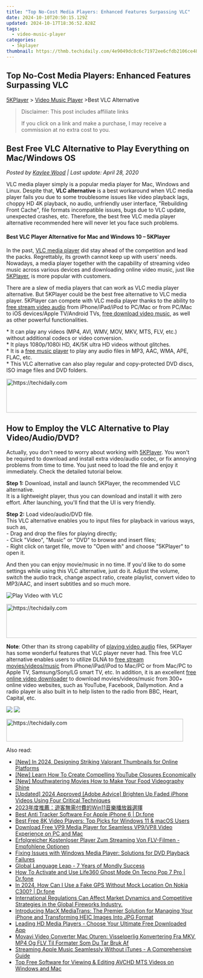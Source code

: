 ```yaml
---
title: "Top No-Cost Media Players: Enhanced Features Surpassing VLC"
date: 2024-10-10T20:50:15.129Z
updated: 2024-10-17T18:36:52.828Z
tags:
  - video-music-player
categories:
  - 5kplayer
thumbnail: https://thmb.techidaily.com/4e9049dc8c6c71972ee6cfdb2106ce48df839975371dfb9fbdc8a4ad77b856d5.jpg
---
```


## Top No-Cost Media Players: Enhanced Features Surpassing VLC

[5KPlayer](https://tools.techidaily.com/5kplayer/products/) \> [Video Music Player](https://tools.techidaily.com/5kplayer/video-music-player/) \>Best VLC Alternative

>  Disclaimer: This post includes affiliate links
>
>  If you click on a link and make a purchase, I may receive a commission at no extra cost to you.
>

## Best Free VLC Alternative to Play Everything on Mac/Windows OS

 _Posted by [Kaylee Wood](https://www.quora.com/profile/Amanda-Hu-21) | Last update: April 28, 2020_

VLC media player simply is a popular media player for Mac, Windows and Linux. Despite that, **VLC alternative** is a best workaround when VLC media player fails you due to some troublesome issues like video playback lags, choppy HD 4K playback, no audio, unfriendly user interface, "Rebuilding Front Cache", file formats incompatible issues, bugs due to VLC update, unexpected crashes, etc. Therefore, the best free VLC media player alternative recommended here will never let you face such problems.

#### **Best VLC Player Alternative for Mac and Windows 10 – 5KPlayer**

In the past, [VLC media player](https://tools.techidaily.com/5kplayer/products/) did stay ahead of the competition and lead the packs. Regrettably, its growth cannot keep up with users' needs. Nowadays, a media player together with the capability of streaming video music across various devices and downloading online video music, just like [5KPlayer](https://tools.techidaily.com/5kplayer/products/), is more popular with customers. 

There are a slew of media players that can work as VLC media player alternative. But 5KPlayer could be the best free alternative to VLC media player. 5KPlayer can compete with VLC media player thanks to the ability to [free stream video audio](https://tools.techidaily.com/5kplayer/dlna/) from iPhone/iPad/iPod to PC/Mac or from PC/Mac to iOS devices/Apple TV/Android TVs, [free download video music](https://tools.techidaily.com/5kplayer/youtube-download/), as well as other powerful functionalities.

\* It can play any videos (MP4, AVI, WMV, MOV, MKV, MTS, FLV, etc.) without additional codecs or video conversion.  
 \* It plays 1080p/1080i HD, 4K/5K ultra HD videos without glitches.  
 \* It is a [free music player](https://tools.techidaily.com/5kplayer/video-music-player/) to play any audio files in MP3, AAC, WMA, APE, FLAC, etc.  
 \* This VLC alternative can also play regular and copy-protected DVD discs, ISO image files and DVD folders.

<!-- affiliate ads begin -->
<a href="https://aligracehair.sjv.io/c/5597632/2087267/19272" target="_top" id="2087267">
  <img src="//a.impactradius-go.com/display-ad/19272-2087267" border="0" alt="https://techidaily.com" width="728" height="90"/>
</a>
<img height="0" width="0" src="https://aligracehair.sjv.io/i/5597632/2087267/19272" style="position:absolute;visibility:hidden;" border="0" />
<!-- affiliate ads end -->

## How to Employ the VLC Alternative to Play Video/Audio/DVD?

Actually, you don't need to worry about working with [5KPlayer](https://tools.techidaily.com/5kplayer/products/). You won't be required to download and install extra video/audio codec, or fix annoying problems from time to time. You just need to load the file and enjoy it immediately. Check the detailed tutorial below.

**Step 1:** Download, install and launch 5KPlayer, the recommended VLC alternative.  
It is a lightweight player, thus you can download and install it with zero effort. After launching, you'll find that the UI is very friendly.

**Step 2:** Load video/audio/DVD file.  
This VLC alternative enables you to input files for playback in various ways, such as,  
\- Drag and drop the files for playing directly;  
\- Click "Video", "Music" or "DVD" to browse and insert files;  
\- Right click on target file, move to "Open with" and choose "5KPlayer" to open it.

And then you can enjoy movie/music in no time. If you'd like to do some settings while using this VLC alternative, just do it. Adjust the volume, switch the audio track, change aspect ratio, create playlist, convert video to MP3/AAC, and insert subtitles and so much more.

![Play Video with VLC](https://www.5kplayer.com/video-music-player/../vlc/img/play-avi-on-vlc.jpg) 

<!-- affiliate ads begin -->
<a href="https://appsumo.8odi.net/c/5597632/2118320/7443" target="_top" id="2118320">
  <img src="//a.impactradius-go.com/display-ad/7443-2118320" border="0" alt="https://techidaily.com" width="728" height="90"/>
</a>
<img height="0" width="0" src="https://appsumo.8odi.net/i/5597632/2118320/7443" style="position:absolute;visibility:hidden;" border="0" />
<!-- affiliate ads end -->

**Note**: Other than its strong capability of [playing video audio](https://tools.techidaily.com/5kplayer/video-music-player/) files, 5KPlayer has some wonderful features that VLC player never had. This free VLC alternative enables users to utilize DLNA to [free stream movies/videos/music](https://tools.techidaily.com/5kplayer/dlna/) from iPhone/iPad/iPod to Mac/PC or from Mac/PC to Apple TV, Samsung/Sony/LG smart TV, etc. In addition, it is an excellent [free online video downloader](https://tools.techidaily.com/5kplayer/youtube-download/) to download movies/videos/music from 300+ online video websites, such as YouTube, Facebook, Dailymotion. And a radio player is also built in to help listen to the radio from BBC, Heart, Capital, etc.

[![](https://www.5kplayer.com/video-music-player/../button/freedownbackwin.png)](https://tools.techidaily.com/5kplayer/products/) [![](https://www.5kplayer.com/video-music-player/../button/freedownbackmac.png)](https://tools.techidaily.com/5kplayer/products/)

<!-- affiliate ads begin -->
<a href="https://bluettius.sjv.io/c/5597632/2139122/17108" target="_top" id="2139122">
  <img src="//a.impactradius-go.com/display-ad/17108-2139122" border="0" alt="https://techidaily.com" width="468" height="60"/>
</a>
<img height="0" width="0" src="https://bluettius.sjv.io/i/5597632/2139122/17108" style="position:absolute;visibility:hidden;" border="0" />
<!-- affiliate ads end -->

<ins class="adsbygoogle"
     style="display:block"
     data-ad-format="autorelaxed"
     data-ad-client="ca-pub-7571918770474297"
     data-ad-slot="1223367746"></ins>

<ins class="adsbygoogle"
     style="display:block"
     data-ad-client="ca-pub-7571918770474297"
     data-ad-slot="8358498916"
     data-ad-format="auto"
     data-full-width-responsive="true"></ins>

<span class="atpl-alsoreadstyle">Also read:</span>
<div><ul>
<li><a href="https://youtube-blog.techidaily.com/n-2024-designing-striking-valorant-thumbnails-for-online-platforms/"><u>[New] In 2024, Designing Striking Valorant Thumbnails for Online Platforms</u></a></li>
<li><a href="https://facebook-video-footage.techidaily.com/new-learn-how-to-create-compelling-youtube-closures-economically/"><u>[New] Learn How To Create Compelling YouTube Closures Economically</u></a></li>
<li><a href="https://extra-approaches.techidaily.com/new-mouthwatering-movies-how-to-make-your-food-videography-shine/"><u>[New] Mouthwatering Movies How to Make Your Food Videography Shine</u></a></li>
<li><a href="https://fox-direct.techidaily.com/updated-2024-approved-adobe-advice-brighten-up-faded-iphone-videos-using-four-critical-techniques/"><u>[Updated] 2024 Approved [Adobe Advice] Brighten Up Faded iPhone Videos Using Four Critical Techniques</u></a></li>
<li><a href="https://video-ai-editor.techidaily.com/2023win11/"><u>2023年度推薦：遊客無需付費的Win11音樂播放器選擇</u></a></li>
<li><a href="https://ios-location-track.techidaily.com/best-anti-tracker-software-for-apple-iphone-6-drfone-by-drfone-virtual-ios/"><u>Best Anti Tracker Software For Apple iPhone 6 | Dr.fone</u></a></li>
<li><a href="https://video-ai-editor.techidaily.com/best-free-8k-video-players-top-picks-for-windows-11-and-macos-users/"><u>Best Free 8K Video Players: Top Picks for Windows 11 & macOS Users</u></a></li>
<li><a href="https://video-ai-editor.techidaily.com/download-free-vp9-media-player-for-seamless-vp9vp8-video-experience-on-pc-and-mac/"><u>Download Free VP9 Media Player for Seamless VP9/VP8 Video Experience on PC and Mac</u></a></li>
<li><a href="https://video-ai-editor.techidaily.com/erfolgreicher-kostenloser-player-zum-streaming-von-flv-filmen-empfohlene-optionen/"><u>Erfolgreicher Kostenloser Player Zum Streaming Von FLV-Filmen - Empfohlene Optionen</u></a></li>
<li><a href="https://video-ai-editor.techidaily.com/fixing-issues-with-windows-media-player-solutions-for-dvd-playback-failures/"><u>Fixing Issues with Windows Media Player: Solutions for DVD Playback Failures</u></a></li>
<li><a href="https://mondly-stories.techidaily.com/global-language-leap-7-years-of-mondly-success/"><u>Global Language Leap - 7 Years of Mondly Success</u></a></li>
<li><a href="https://location-social.techidaily.com/how-to-activate-and-use-life360-ghost-mode-on-tecno-pop-7-pro-drfone-by-drfone-virtual-android/"><u>How To Activate and Use Life360 Ghost Mode On Tecno Pop 7 Pro | Dr.fone</u></a></li>
<li><a href="https://review-topics.techidaily.com/in-2024-how-can-i-use-a-fake-gps-without-mock-location-on-nokia-c300-drfone-by-drfone-virtual-android/"><u>In 2024, How Can I Use a Fake GPS Without Mock Location On Nokia C300? | Dr.fone</u></a></li>
<li><a href="https://video-ai-editor.techidaily.com/international-regulations-can-affect-market-dynamics-and-competitive-strategies-in-the-global-fireworks-industry/"><u>International Regulations Can Affect Market Dynamics and Competitive Strategies in the Global Fireworks Industry.</u></a></li>
<li><a href="https://vp-tips.techidaily.com/introducing-macx-mediatrans-the-premier-solution-for-managing-your-iphone-and-transforming-heic-images-into-jpg-format/"><u>Introducing MacX MediaTrans: The Premier Solution for Managing Your iPhone and Transforming HEIC Images Into JPG Format</u></a></li>
<li><a href="https://video-ai-editor.techidaily.com/leading-hd-media-players-choose-your-ultimate-free-downloaded-app/"><u>Leading HD Media Players - Choose Your Ultimate Free Downloaded App</u></a></li>
<li><a href="https://win-howtos.techidaily.com/movavi-video-converter-mac-oturen-visselperlig-konvertering-fra-mkv-mp4-og-flv-til-formater-som-du-tar-bruk-af/"><u>Movavi Video Converter Mac Oturen: Visselperlig Konvertering Fra MKV, MP4 Og FLV Til Formater Som Du Tar Bruk Af</u></a></li>
<li><a href="https://video-ai-editor.techidaily.com/streaming-apple-music-seamlessly-without-itunes-a-comprehensive-guide/"><u>Streaming Apple Music Seamlessly Without iTunes - A Comprehensive Guide</u></a></li>
<li><a href="https://video-ai-editor.techidaily.com/top-free-software-for-viewing-and-editing-avchd-mts-videos-on-windows-and-mac/"><u>Top Free Software for Viewing & Editing AVCHD MTS Videos on Windows and Mac</u></a></li>
</ul></div>

